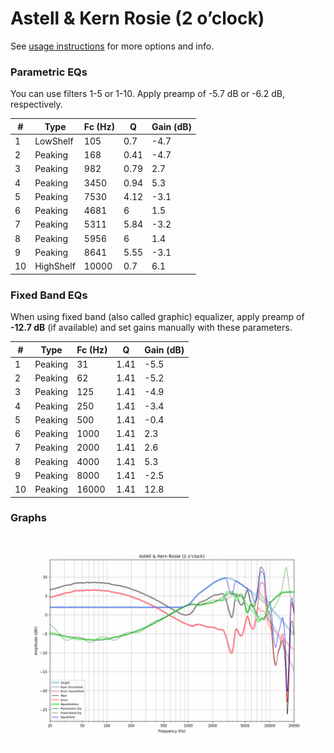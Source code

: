 # Astell & Kern Rosie (2 o’clock)
See [usage instructions](https://github.com/jaakkopasanen/AutoEq#usage) for more options and info.

### Parametric EQs
You can use filters 1-5 or 1-10. Apply preamp of -5.7 dB or -6.2 dB, respectively.

|   # | Type      |   Fc (Hz) |    Q |   Gain (dB) |
|-----|-----------|-----------|------|-------------|
|   1 | LowShelf  |       105 | 0.7  |        -4.7 |
|   2 | Peaking   |       168 | 0.41 |        -4.7 |
|   3 | Peaking   |       982 | 0.79 |         2.7 |
|   4 | Peaking   |      3450 | 0.94 |         5.3 |
|   5 | Peaking   |      7530 | 4.12 |        -3.1 |
|   6 | Peaking   |      4681 | 6    |         1.5 |
|   7 | Peaking   |      5311 | 5.84 |        -3.2 |
|   8 | Peaking   |      5956 | 6    |         1.4 |
|   9 | Peaking   |      8641 | 5.55 |        -3.1 |
|  10 | HighShelf |     10000 | 0.7  |         6.1 |

### Fixed Band EQs
When using fixed band (also called graphic) equalizer, apply preamp of **-12.7 dB** (if available) and set gains manually with these parameters.

|   # | Type    |   Fc (Hz) |    Q |   Gain (dB) |
|-----|---------|-----------|------|-------------|
|   1 | Peaking |        31 | 1.41 |        -5.5 |
|   2 | Peaking |        62 | 1.41 |        -5.2 |
|   3 | Peaking |       125 | 1.41 |        -4.9 |
|   4 | Peaking |       250 | 1.41 |        -3.4 |
|   5 | Peaking |       500 | 1.41 |        -0.4 |
|   6 | Peaking |      1000 | 1.41 |         2.3 |
|   7 | Peaking |      2000 | 1.41 |         2.6 |
|   8 | Peaking |      4000 | 1.41 |         5.3 |
|   9 | Peaking |      8000 | 1.41 |        -2.5 |
|  10 | Peaking |     16000 | 1.41 |        12.8 |

### Graphs
![](./Astell%20&%20Kern%20Rosie%20(2%20o%E2%80%99clock).png)
